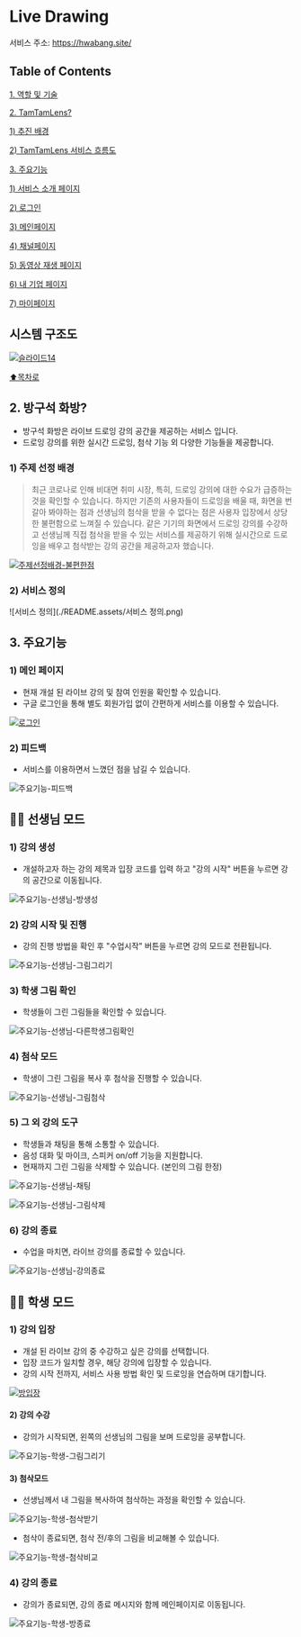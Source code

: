 # Live Drawing

서비스 주소: https://hwabang.site/

## Table of Contents

[1. 역할 및 기술](https://github.com/emplam27/Live-Drawing/blob/README/README.md#1-역할-및-기술)

[2. TamTamLens?](https://github.com/emplam27/Live-Drawing/blob/README/README.md#2-TamTamLens)

 [1) 추진 배경](https://github.com/emplam27/Live-Drawing/blob/README/README.md#1-추진-배경)

 [2) TamTamLens 서비스 흐름도](https://github.com/emplam27/Live-Drawing/blob/README/README.md#2-TamTamLens-서비스-흐름도)

[3. 주요기능](https://github.com/emplam27/Live-Drawing/blob/README/README.md#3-주요기능)

 [1) 서비스 소개 페이지](https://github.com/emplam27/Live-Drawing/blob/README/README.md#1-서비스-소개-페이지)

 [2) 로그인](https://github.com/emplam27/Live-Drawing/blob/README/README.md#2-로그인)

 [3) 메인페이지](https://github.com/emplam27/Live-Drawing/blob/README/README.md#3-메인페이지)

 [4) 채널페이지](https://github.com/emplam27/Live-Drawing/blob/README/README.md#4-채널페이지)

 [5) 동영상 재생 페이지](https://github.com/emplam27/Live-Drawing/blob/README/README.md#5-동영상-재생-페이지)

 [6) 내 기업 페이지](https://github.com/emplam27/Live-Drawing/blob/README/README.md#6-내-기업-페이지)

 [7) 마이페이지](https://github.com/emplam27/Live-Drawing/blob/README/7-마이페이지)

## 시스템 구조도

[![슬라이드14](https://github.com/emplam27/Live-Drawing/raw/README/README.assets/%EC%8B%9C%EC%8A%A4%ED%85%9C%EA%B5%AC%EC%A1%B0%EB%8F%84.JPG)](https://github.com/emplam27/Live-Drawing/blob/README/README.assets/시스템구조도.JPG)



[⬆️목차로](https://github.com/emplam27/Live-Drawing/blob/README/README.md#Table-of-Contents)





## 2. 방구석 화방?

- 방구석 화방은 라이브 드로잉 강의 공간을 제공하는 서비스 입니다.
- 드로잉 강의를 위한 실시간 드로잉, 첨삭 기능 외 다양한 기능들을 제공합니다.



### 1) 주제 선정 배경

> 최근 코로나로 인해 비대면 취미 시장, 특히, 드로잉 강의에 대한 수요가 급증하는 것을 확인할 수 있습니다. 하지만 기존의 사용자들이 드로잉을 배울 때, 화면을 번갈아 봐야하는 점과 선생님의 첨삭을 받을 수 없다는 점은 사용자 입장에서 상당한 불편함으로 느껴질 수 있습니다. 같은 기기의 화면에서 드로잉 강의를 수강하고 선생님께 직접 첨삭을 받을 수 있는 서비스를 제공하기 위해 실시간으로 드로잉을 배우고 첨삭받는 강의 공간을 제공하고자 했습니다.

[![주제선정배경-불편한점](https://github.com/emplam27/Live-Drawing/raw/README/README.assets/%EC%A3%BC%EC%A0%9C%EC%84%A0%EC%A0%95%EB%B0%B0%EA%B2%BD-%EB%B6%88%ED%8E%B8%ED%95%9C%EC%A0%90.PNG)](https://github.com/emplam27/Live-Drawing/blob/README/README.assets/주제선정배경-불편한점.PNG)

### 2) 서비스 정의

![서비스 정의](./README.assets/서비스 정의.png)

## 3. 주요기능

### 1) 메인 페이지

* 현재 개설 된 라이브 강의 및 참여 인원을 확인할 수 있습니다. 
* 구글 로그인을 통해 별도 회원가입 없이 간편하게 서비스를 이용할 수 있습니다. 

[![로그인](https://github.com/emplam27/Live-Drawing/raw/README/README.assets/%EC%A3%BC%EC%9A%94%EA%B8%B0%EB%8A%A5-%EB%A1%9C%EA%B7%B8%EC%9D%B8.gif)](https://github.com/emplam27/Live-Drawing/blob/README/README.assets/주요기능-로그인.gif)

### 2) 피드백

* 서비스를 이용하면서 느꼈던 점을 남길 수 있습니다.   

![주요기능-피드백](./README.assets/주요기능-피드백.gif)



## 🧑‍🏫 선생님 모드 

### 1) 강의 생성

* 개설하고자 하는 강의 제목과 입장 코드를 입력 하고 "강의 시작" 버튼을 누르면 강의 공간으로 이동됩니다.  

![주요기능-선생님-방생성](./README.assets/주요기능-선생님-방생성.gif)



### 2) 강의 시작 및 진행

* 강의 진행 방법을 확인 후 "수업시작" 버튼을 누르면 강의 모드로 전환됩니다.  

![주요기능-선생님-그림그리기](./README.assets/주요기능-선생님-그림그리기.gif)

### 3) 학생 그림 확인

* 학생들이 그린 그림들을 확인할 수 있습니다. 

![주요기능-선생님-다른학생그림확인](./README.assets/주요기능-선생님-다른학생그림확인.gif)

### 4) 첨삭 모드 

* 학생이 그린 그림을 복사 후 첨삭을 진행할 수 있습니다.

![주요기능-선생님-그림첨삭](./README.assets/주요기능-선생님-그림첨삭.gif)

### 5) 그 외 강의 도구 

* 학생들과 채팅을 통해 소통할 수 있습니다.  
* 음성 대화 및 마이크, 스피커 on/off 기능을 지원합니다. 
* 현재까지 그린 그림을 삭제할 수 있습니다. (본인의 그림 한정)

![주요기능-선생님-채팅](./README.assets/주요기능-선생님-채팅.gif)

![주요기능-선생님-그림삭제](./README.assets/주요기능-선생님-그림삭제.gif)



### 6) 강의 종료 

* 수업을 마치면, 라이브 강의를 종료할 수 있습니다. 

![주요기능-선생님-강의종료](./README.assets/주요기능-선생님-강의종료.gif)



## 🧑‍💻 학생 모드

### 1) 강의 입장

* 개설 된 라이브 강의 중 수강하고 싶은 강의를 선택합니다.
* 입장 코드가 일치할 경우, 해당 강의에 입장할 수 있습니다.
* 강의 시작 전까지, 서비스 사용 방법 확인 및 드로잉을 연습하며 대기합니다.  

[![방입장](https://github.com/emplam27/Live-Drawing/raw/README/README.assets/%EC%A3%BC%EC%9A%94%EA%B8%B0%EB%8A%A5-%EB%B0%A9%EC%9E%85%EC%9E%A5.gif)](https://github.com/emplam27/Live-Drawing/blob/README/README.assets/주요기능-방입장.gif)



#### 2) 강의 수강

* 강의가 시작되면, 왼쪽의 선생님의 그림을 보며 드로잉을 공부합니다.   

![주요기능-학생-그림그리기](./README.assets/주요기능-학생-그림그리기.gif)

#### 3) 첨삭모드

* 선생님께서 내 그림을 복사하여 첨삭하는 과정을 확인할 수 있습니다. 

![주요기능-학생-첨삭받기](./README.assets/주요기능-학생-첨삭받기.gif)

* 첨삭이 종료되면, 첨삭 전/후의 그림을 비교해볼 수 있습니다. 

![주요기능-학생-첨삭비교](./README.assets/주요기능-학생-첨삭비교.gif)

### 4) 강의 종료

* 강의가 종료되면, 강의 종료 메시지와 함께 메인페이지로 이동됩니다.  

![주요기능-학생-방종료](./README.assets/주요기능-학생-방종료.gif)

<details class="details-reset details-overlay details-overlay-dark" id="jumpto-line-details-dialog" style="box-sizing: border-box; display: block;"><summary data-hotkey="l" aria-label="Jump to line" role="button" style="box-sizing: border-box; display: list-item; cursor: pointer; list-style: none;"></summary></details>
